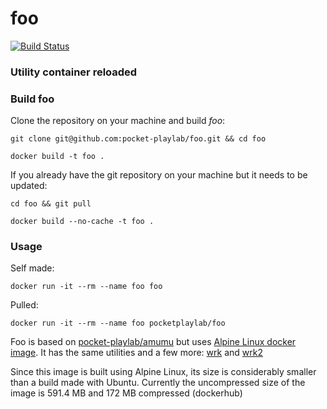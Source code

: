 # foo

[![Build Status](https://travis-ci.org/pocket-playlab/foo.svg?branch=master)](https://travis-ci.org/pocket-playlab/foo)

### Utility container reloaded


### Build foo

Clone the repository on your machine and build *foo*:

``git clone git@github.com:pocket-playlab/foo.git && cd foo``

``docker build -t foo .``

If you already have the git repository on your machine but it needs to be updated:

``cd foo && git pull``

``docker build --no-cache -t foo .``

### Usage

Self made:

``docker run -it --rm --name foo foo``

Pulled:

``docker run -it --rm --name foo pocketplaylab/foo``

Foo is based on [pocket-playlab/amumu](https://github.com/pocket-playlab/amumu) but uses [Alpine Linux docker image](https://hub.docker.com/_/alpine/). It has the same utilities and a few more: [wrk](https://github.com/wg/wrk) and [wrk2](https://github.com/giltene/wrk2)

Since this image is built using Alpine Linux, its size is considerably smaller than a build made with Ubuntu. Currently the uncompressed size of the image is 591.4 MB and 172 MB compressed (dockerhub)
